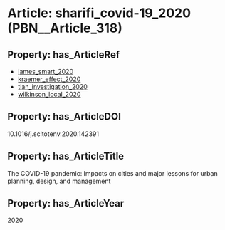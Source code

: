 # Article: __sharifi_covid-19_2020__ (PBN__Article_318)

## Property: has_ArticleRef

* [james_smart_2020](../Article/PBN__Article_164)
* [kraemer_effect_2020](../Article/PBN__Article_248)
* [tian_investigation_2020](../Article/PBN__Article_197)
* [wilkinson_local_2020](../Article/PBN__Article_36)

## Property: has_ArticleDOI

10.1016/j.scitotenv.2020.142391

## Property: has_ArticleTitle

The COVID-19 pandemic: Impacts on cities and major lessons for urban planning, design, and management

## Property: has_ArticleYear

2020

